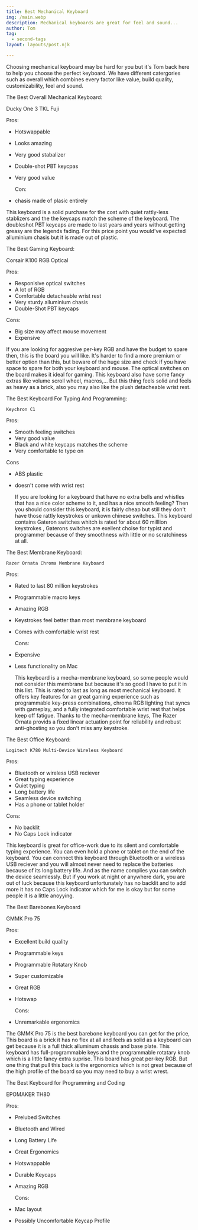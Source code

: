 ```yaml
---
title: Best Mechanical Keyboard
img: /main.webp
description: Mechanical keyboards are great for feel and sound...
author: Tom
tag:
  - second-tags
layout: layouts/post.njk

---
```


  Choosing mechanical keyboard may be hard for you but it's Tom back here to help you choose the perfect 
keyboard. We have different catergories such as overall which combines every factor like value, build quality,
customizability, feel and sound. 

The Best Overall Mechanical Keyboard:

   Ducky One 3 TKL Fuji
   
   Pros:  
 
 - Hotswappable         
 - Looks amazing 
 - Very good stabalizer
 - Double-shot PBT keycpas
 - Very good value
   
   Con:
   
 - chasis made of plasic entirely
  
  This keyboard is a solid purchase for the cost with quiet rattly-less stablizers and the the keycaps match 
 the scheme of the keyboard. The doubleshot PBT keycaps are made to last years and years without getting 
 greasy are the legends fading. For this price point you would've expected alluminium chasis but it is made 
 out of plastic. 
 
 The Best Gaming Keyboard:
 
   Corsair K100 RGB Optical

   Pros:
    
  - Responisive optical switches
  - A lot of RGB
  - Comfortable detacheable wrist rest
  - Very sturdy alluminium chasis 
  - Double-Shot PBT keycaps
  
   Cons:
  
  - Big size may affect mouse movement
  - Expensive 
  
   If you are looking for aggresive per-key RGB and have the budget to spare then, this is the board you will
  like. It's harder to find a more premium or better option than this, but beware of the huge size and check
  if you have space to spare for both your keyboard and mouse. The optical switches on the board makes it ideal
  for gaming. This keyboard also have some fancy extras like volume scroll wheel, macros,... But this thing feels
  solid and feels as heavy as a brick, also you may also like the plush detacheable wrist rest.
  
 The Best Keyboard For Typing And Programming:
 
    Keychron C1
    
   Pros:
  
 - Smooth feeling switches
 - Very good value
 - Black and white keycaps matches the scheme
 - Very comfortable to type on

  Cons
 
 - ABS plastic 
 - doesn't come with wrist rest 
 
   If you are looking for a keyboard that have no extra bells and whistles that has a nice color scheme to it, and 
  has a nice smooth feeling? Then you should consider this keyboard, it is fairly cheap but still they don't have 
  those rattly keystrokes or unkown chinese switches. This keyboard contains Gateron switches whitch is rated for 
  about 60 milllion keystrokes , Gaterons switches are exellent choise for typist and programmer because of they 
  smoothness with little or no scratchiness at all.
   
 The Best Membrane Keyboard: 
 
    Razer Ornata Chroma Membrane Keyboard
  
   Pros:
   
 - Rated to last 80 million keystrokes
 - Programmable macro keys
 - Amazing RGB
 - Keystrokes feel better than most membrane keyboard
 - Comes with comfortable wrist rest
   
   Cons:
  
 - Expensive
 - Less functionality on Mac
 
   This keyboard is a mecha-membrane keyboard, so some people would not consider this membrane but because it's so good
  I have to put it in this list. This is rated to last as long as most mechanical keyboard. It offers key features for 
  an great gaming experience such as programmable key-press combinations, chroma RGB lighting that syncs with 
  gameplay, and a fully integrated comfortable wrist rest that helps keep off fatigue. Thanks to the mecha-membrane keys,
  The Razer Ornata provids a fixed linear actuation point for reliability and robust anti-ghosting so you don't miss any
  keystroke.
  
 The Best Office Keyboard:
  
    Logitech K780 Multi-Device Wireless Keyboard
  
   Pros:
   
 - Bluetooth or wireless USB reciever
 - Great typing experience
 - Quiet typing 
 - Long battery life 
 - Seamless device switching
 - Has a phone or tablet holder

  Cons:
 
 - No backlit
 - No Caps Lock indicator 

  This keyboard is great for office-work due to its silent and comfortable typing experience. You can even hold a phone or
 tablet on the end of the keyboard. You can connect this keyboard through Bluetooth or a wireless USB reciever and you will 
 almost never need to replace the batteries because of its long battery life. And as the name complies you can switch the
 device seamlessly. But if you work at night or anywhere dark, you are out of luck because this keyboard unfortunately has 
 no backlit and to add more it has no Caps Lock indicator which for me is okay but for some people it is a little anoyying.
 
 The Best Barebones Keyboard
 
   GMMK Pro 75
   
  Pros:
 
- Excellent build quality
- Programmable keys
- Programmable Rotatary Knob
- Super customizable
- Great RGB
- Hotswap
 
  Cons:
 
- Unremarkable ergonomics

 The GMMK Pro 75 is the best barebone keyboard you can get for the price, This board is a brick it has no flex at all and feels 
as solid as a keyboard can get because it is a full thick alluminum chassis and base plate. This keyboard has full-programmable 
keys and the programmable rotatary knob which is a little fancy extra suprise. This board has great per-key RGB. But one thing 
that pull this back is the ergonomics which is not great because of the high profile of the board so you may need to buy a wrist
wrest.


The Best Keyboard for Programming and Coding
   
   EPOMAKER TH80
   
   Pros:
   
 - Prelubed Switches
 - Bluetooth and Wired
 - Long Battery Life
 - Great Ergonomics
 - Hotswappable
 - Durable Keycaps
 - Amazing RGB

   Cons:
    
 - Mac layout
 - Possibly Uncomfortable Keycap Profile



   
    
